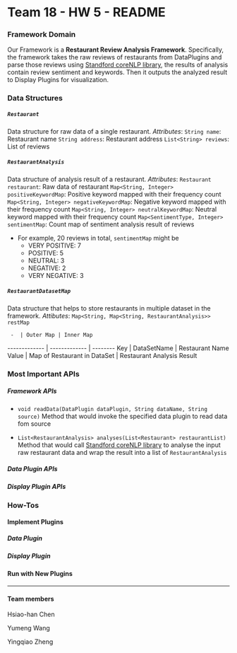 Team 18 - HW 5 - README
============

### Framework Domain
Our Framework is a **Restaurant Review Analysis Framework**. 
Specifically, the framework takes the raw reviews of restaurants from DataPlugins and parse those reviews using <a href="https://stanfordnlp.github.io/CoreNLP/">Standford coreNLP library</a>, the results of analysis contain review sentiment and keywords. Then it outputs the analyzed result to Display Plugins for visualization.


### Data Structures

##### `Restaurant`
Data structure for raw data of a single restaurant.
*Attributes*:
`String name`: Restaurant name
`String address`: Restaurant address
`List<String> reviews`: List of reviews

##### `RestaurantAnalysis`
Data structure of analysis result of a restaurant.
*Attributes*:
`Restaurant restaurant`: Raw data of restaurant
`Map<String, Integer> positiveKeywordMap`: Positive keyword mapped with their frequency count
`Map<String, Integer> negativeKeywordMap`: Negative keyword mapped with their frequency count
`Map<String, Integer> neutralKeywordMap`: Neutral keyword mapped with their frequency count
`Map<SentimentType, Integer> sentimentMap`: Count map of sentiment analysis result of reviews
* For example, 20 reviews in total, `sentimentMap` might be 
	* VERY POSITIVE: 7
	* POSITIVE: 5
	* NEUTRAL: 3
	* NEGATIVE: 2
	* VERY NEGATIVE: 3

##### `RestaurantDatasetMap`
Data structure that helps to store restaurants in multiple dataset in the framework.
*Attibutes*:
`Map<String, Map<String, RestaurantAnalysis>> restMap`

     -  | Outer Map | Inner Map
------------- | ------------- | --------
Key   | DataSetName | Restaurant Name
 Value  | Map of Restaurant in DataSet | Restaurant Analysis Result

### Most Important APIs

##### Framework APIs

* `void readData(DataPlugin dataPlugin, String dataName, String source)`
	Method that would invoke the specified data plugin to read data fom source

* `List<RestaurantAnalysis> analyses(List<Restaurant> restaurantList)`
	Method that would call <a href="https://stanfordnlp.github.io/CoreNLP/">Standford coreNLP library</a> to analyse the input raw restaurant data and wrap the result into a list of `RestaurantAnalysis`

##### Data Plugin APIs


##### Display Plugin APIs





### How-Tos

#### Implement Plugins

##### Data Plugin

##### Display Plugin

#### Run with New Plugins

---

#### Team members

Hsiao-han Chen

Yumeng Wang

Yingqiao Zheng

